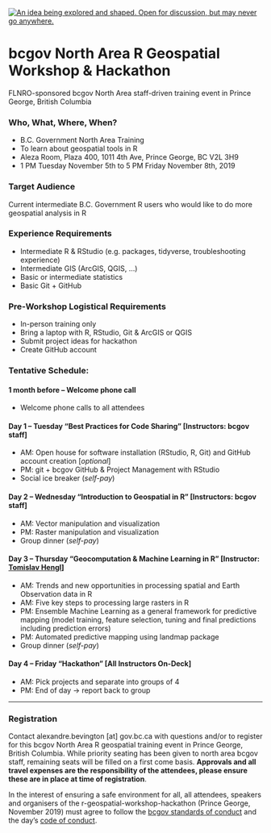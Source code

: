 <a id="devex-badge" rel="Inspiration" href="https://github.com/BCDevExchange/assets/blob/master/README.md"><img alt="An idea being explored and shaped. Open for discussion, but may never go anywhere." style="border-width:0" src="https://assets.bcdevexchange.org/images/badges/inspiration.svg" title="An idea being explored and shaped. Open for discussion, but may never go anywhere." /></a>

<!--
Copyright 2018 Province of British Columbia

This work is licensed under the Creative Commons Attribution 4.0 International License.
To view a copy of this license, visit http://creativecommons.org/licenses/by/4.0/.
-->

# bcgov North Area R Geospatial Workshop & Hackathon

FLNRO-sponsored bcgov North Area staff-driven training event in Prince George, British Columbia 

### Who, What, Where, When? 
- B.C. Government North Area Training 
- To learn about geospatial tools in R
- Aleza Room, Plaza 400, 1011 4th Ave, Prince George, BC V2L 3H9
- 1 PM Tuesday November 5th to 5 PM Friday November 8th, 2019

### Target Audience
Current intermediate B.C. Government R users who would like to do more geospatial analysis in R

### Experience Requirements
- Intermediate R & RStudio (e.g. packages, tidyverse, troubleshooting experience)
- Intermediate GIS (ArcGIS, QGIS, …)
- Basic or intermediate statistics 
- Basic Git + GitHub

### Pre-Workshop Logistical Requirements
- In-person training only
- Bring a laptop with R, RStudio, Git & ArcGIS or QGIS
- Submit project ideas for hackathon 
- Create GitHub account 

### Tentative Schedule: 

#### 1 month before – Welcome phone call 
- Welcome phone calls to all attendees 

#### Day 1 – Tuesday “Best Practices for Code Sharing” [Instructors: bcgov staff]
- AM: Open house for software installation (RStudio, R, Git) and GitHub account creation [_optional_]
- PM: git + bcgov GitHub & Project Management with RStudio
-	Social ice breaker (_self-pay_)

####	Day 2 – Wednesday “Introduction to Geospatial in R” [Instructors: bcgov staff]
-	AM: Vector manipulation and visualization
-	PM: Raster manipulation and visualization
-	Group dinner (_self-pay_)

####	Day 3 – Thursday “Geocomputation & Machine Learning in R” [Instructor: [Tomislav Hengl](https://github.com/thengl)]
-	AM: Trends and new opportunities in processing spatial and Earth Observation data in R
- AM: Five key steps to processing large rasters in R
- PM: Ensemble Machine Learning as a general framework for predictive mapping (model training, feature selection, tuning and final predictions including prediction errors)
- PM: Automated predictive mapping using landmap package
-	Group dinner (_self-pay_)

#### Day 4 – Friday “Hackathon” [All Instructors On-Deck]
-	AM: Pick projects and separate into groups of 4
-	PM: End of day -> report back to group


------

### Registration

Contact alexandre.bevington [at] gov.bc.ca with questions and/or to register for this bcgov North Area R geospatial training event in Prince George, British Columbia. While priority seating has been given to north area bcgov staff, remaining seats will be filled on a first come basis. **Approvals and all travel expenses are the responsibility of the attendees, please ensure these are in place at time of registration**.

In the interest of ensuring a safe environment for all,  all attendees, speakers and organisers of the r-geospatial-workshop-hackathon (Prince George, November 2019) must agree to follow the [bcgov standards of conduct](https://www2.gov.bc.ca/gov/content/careers-myhr/about-the-bc-public-service/ethics-standards-of-conduct/standards-of-conduct) and the day’s [code of conduct](https://www.contributor-covenant.org/version/1/4/code-of-conduct).
